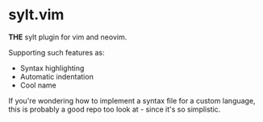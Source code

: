 # sylt.vim
**THE** sylt plugin for vim and neovim.

Supporting such features as:
 - Syntax highlighting
 - Automatic indentation
 - Cool name

 If you're wondering how to implement a syntax file for a custom language, this
 is probably a good repo too look at - since it's so simplistic.
